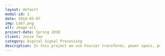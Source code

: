 ```yaml
---
layout: default
modal-id: 1
date: 2018-05-07
img: Lab7.png
alt: image-alt
project-date: Spring 2018
client: Jesse Tao
category: Digital Signal Processing
description: In this project we use Fourier transforms, power specs, peak power, and chroma shifting to create a different type of classifier to identify the genre of music tracks. Details of this work can be found <a href="http://boulderpogoraids.tk/tao_daugherty-1">here</a>.
---
```

